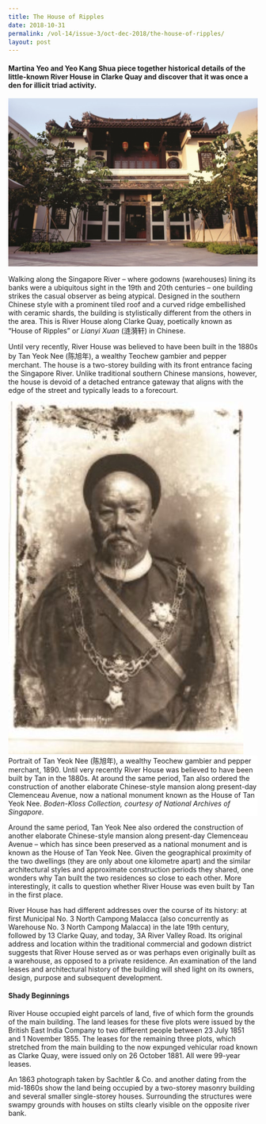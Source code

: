 ```yaml
---
title: The House of Ripples
date: 2018-10-31
permalink: /vol-14/issue-3/oct-dec-2018/the-house-of-ripples/
layout: post
---
```

#### **Martina Yeo** and **Yeo Kang** Shua piece together historical details of the little-known River House in Clarke Quay and discover that it was once a den for illicit triad activity.

<img src="/images/Vol-14-issue-3/the-house-of-ripples/Ripples1.JPG">
<div style="background-color: white;"></i></div>

Walking along the Singapore River – where godowns (warehouses) lining its banks were a ubiquitous sight in the 19th and 20th centuries – one building strikes the casual observer as being atypical. Designed in the southern Chinese style with a prominent tiled roof and a curved ridge embellished with ceramic shards, the building is stylistically different from the others in the area. This is River House along Clarke Quay, poetically known as “House of Ripples” or *Lianyi Xuan* (涟漪轩) in Chinese.

Until very recently, River House was believed to have been built in the 1880s by Tan Yeok Nee (陈旭年), a wealthy Teochew gambier and pepper merchant. The house is a two-storey building with its front entrance facing the Singapore River. Unlike traditional southern Chinese mansions, however, the house is devoid of a detached entrance gateway that aligns with the edge of the street and typically leads to a forecourt.

<img src="/images/Vol-14-issue-3/the-house-of-ripples/Ripples2.JPG">
<div style="background-color: white;">Portrait of Tan Yeok Nee (陈旭年), a wealthy Teochew gambier and pepper merchant, 1890. Until very recently River House was believed to have been built by Tan in the 1880s. At around the same period, Tan also ordered the construction of another elaborate Chinese-style mansion along present-day Clemenceau Avenue, now a national monument known as the House of Tan Yeok Nee. <i>Boden-Kloss Collection, courtesy of National Archives of Singapore.</i></div>

Around the same period, Tan Yeok Nee also ordered the construction of another elaborate Chinese-style mansion along present-day Clemenceau Avenue – which has since been preserved as a national monument and is known as the House of Tan Yeok Nee. Given the geographical proximity of the two dwellings (they are only about one kilometre apart) and the similar architectural styles and approximate construction periods they shared, one wonders why Tan built the two residences so close to each other. More interestingly, it calls to question whether River House was even built by Tan in the first place.

River House has had different addresses over the course of its history: at first Municipal No. 3 North Campong Malacca (also concurrently as Warehouse No. 3 North Campong Malacca) in the late 19th century, followed by 13 Clarke Quay, and today, 3A River Valley Road. Its original address and location within the traditional commercial and godown district suggests that River House served as or was perhaps even originally built as a warehouse, as opposed to a private residence. An examination of the land leases and architectural history of the building will shed light on its owners, design, purpose and subsequent development.

#### **Shady Beginnings**

River House occupied eight parcels of land, five of which form the grounds of the main building. The land leases for these five plots were issued by the British East India Company to two different people between 23 July 1851 and 1 November 1855. The leases for the remaining three plots, which stretched from the main building to the now expunged vehicular road known as Clarke Quay, were issued only on 26 October 1881. All were 99-year leases.

An 1863 photograph taken by Sachtler & Co. and another dating from the mid-1860s show the land being occupied by a two-storey masonry building and several smaller single-storey houses. Surrounding the structures were swampy grounds with houses on stilts clearly visible on the opposite river bank.